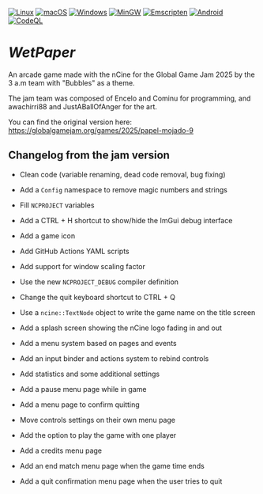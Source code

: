 [![Linux](https://github.com/encelo/WetPaper/workflows/Linux/badge.svg)](https://github.com/encelo/WetPaper/actions?workflow=Linux)
[![macOS](https://github.com/encelo/WetPaper/workflows/macOS/badge.svg)](https://github.com/encelo/WetPaper/actions?workflow=macOS)
[![Windows](https://github.com/encelo/WetPaper/workflows/Windows/badge.svg)](https://github.com/encelo/WetPaper/actions?workflow=Windows)
[![MinGW](https://github.com/encelo/WetPaper/workflows/MinGW/badge.svg)](https://github.com/encelo/WetPaper/actions?workflow=MinGW)
[![Emscripten](https://github.com/encelo/WetPaper/workflows/Emscripten/badge.svg)](https://github.com/encelo/WetPaper/actions?workflow=Emscripten)
[![Android](https://github.com/encelo/WetPaper/workflows/Android/badge.svg)](https://github.com/encelo/WetPaper/actions?workflow=Android)
[![CodeQL](https://github.com/encelo/WetPaper/workflows/CodeQL/badge.svg)](https://github.com/encelo/WetPaper/actions?workflow=CodeQL)

# *WetPaper*
An arcade game made with the nCine for the Global Game Jam 2025 by the 3 a.m team with "Bubbles" as a theme.

The jam team was composed of Encelo and Cominu for programming, and awachirri88 and JustABallOfAnger for the art.

You can find the original version here: https://globalgamejam.org/games/2025/papel-mojado-9

## Changelog from the jam version

- Clean code (variable renaming, dead code removal, bug fixing)
- Add a `Config` namespace to remove magic numbers and strings
- Fill `NCPROJECT` variables
- Add a CTRL + H shortcut to show/hide the ImGui debug interface
- Add a game icon
- Add GitHub Actions YAML scripts

- Add support for window scaling factor
- Use the new `NCPROJECT_DEBUG` compiler definition
- Change the quit keyboard shortcut to CTRL + Q

- Use a `ncine::TextNode` object to write the game name on the title screen
- Add a splash screen showing the nCine logo fading in and out
- Add a menu system based on pages and events
- Add an input binder and actions system to rebind controls

- Add statistics and some additional settings
- Add a pause menu page while in game
- Add a menu page to confirm quitting
- Move controls settings on their own menu page
- Add the option to play the game with one player

- Add a credits menu page
- Add an end match menu page when the game time ends
- Add a quit confirmation menu page when the user tries to quit
